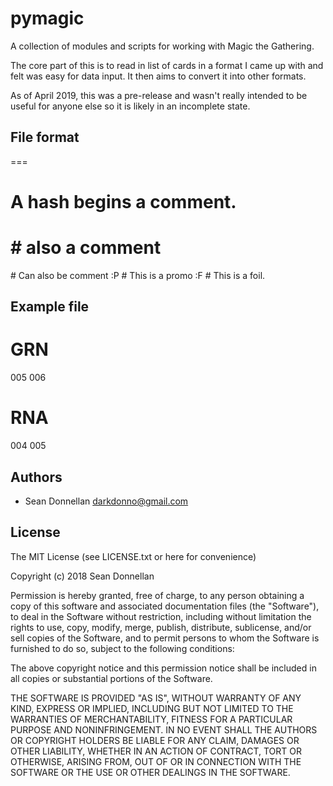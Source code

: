 pymagic
=============
A collection of modules and scripts for working with Magic the Gathering.

The core part of this is to read in list of cards in a format I came up with
and felt was easy for data input. It then aims to convert it into other
formats.

As of April 2019, this was a pre-release and wasn't really intended to be
useful for anyone else so it is likely in an incomplete state.

File format
---------------------
<set code>
===
<card number>
<card number>
<card number>
<card number>
<card number>

# A hash begins a comment.
<set code> # also a comment
===
<card number> # Can also be comment
<card number>
<card number>
<card number>:P # This is a promo
<card number>:F # This is a foil.

Example file
---------------------
GRN
===
005
006

RNA
===
004
005

Authors
---------
 * Sean Donnellan <darkdonno@gmail.com>

License
---------------------
The MIT License (see LICENSE.txt or here for convenience)

Copyright (c) 2018 Sean Donnellan

Permission is hereby granted, free of charge, to any person obtaining a copy
of this software and associated documentation files (the "Software"), to deal
in the Software without restriction, including without limitation the rights
to use, copy, modify, merge, publish, distribute, sublicense, and/or sell
copies of the Software, and to permit persons to whom the Software is
furnished to do so, subject to the following conditions:

The above copyright notice and this permission notice shall be included in
all copies or substantial portions of the Software.

THE SOFTWARE IS PROVIDED "AS IS", WITHOUT WARRANTY OF ANY KIND, EXPRESS OR
IMPLIED, INCLUDING BUT NOT LIMITED TO THE WARRANTIES OF MERCHANTABILITY,
FITNESS FOR A PARTICULAR PURPOSE AND NONINFRINGEMENT. IN NO EVENT SHALL THE
AUTHORS OR COPYRIGHT HOLDERS BE LIABLE FOR ANY CLAIM, DAMAGES OR OTHER
LIABILITY, WHETHER IN AN ACTION OF CONTRACT, TORT OR OTHERWISE, ARISING FROM,
OUT OF OR IN CONNECTION WITH THE SOFTWARE OR THE USE OR OTHER DEALINGS IN
THE SOFTWARE.
